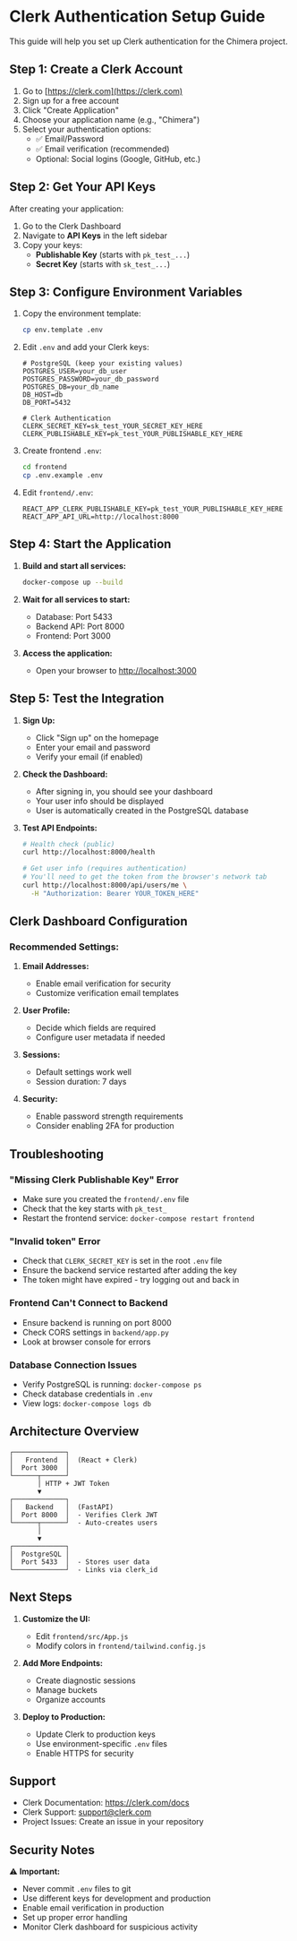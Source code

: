 # Clerk Authentication Setup Guide

This guide will help you set up Clerk authentication for the Chimera project.

## Step 1: Create a Clerk Account

1. Go to [https://clerk.com](https://clerk.com)
2. Sign up for a free account
3. Click "Create Application"
4. Choose your application name (e.g., "Chimera")
5. Select your authentication options:
   - ✅ Email/Password
   - ✅ Email verification (recommended)
   - Optional: Social logins (Google, GitHub, etc.)

## Step 2: Get Your API Keys

After creating your application:

1. Go to the Clerk Dashboard
2. Navigate to **API Keys** in the left sidebar
3. Copy your keys:
   - **Publishable Key** (starts with `pk_test_...`)
   - **Secret Key** (starts with `sk_test_...`)

## Step 3: Configure Environment Variables

1. Copy the environment template:
   ```bash
   cp env.template .env
   ```

2. Edit `.env` and add your Clerk keys:
   ```env
   # PostgreSQL (keep your existing values)
   POSTGRES_USER=your_db_user
   POSTGRES_PASSWORD=your_db_password
   POSTGRES_DB=your_db_name
   DB_HOST=db
   DB_PORT=5432

   # Clerk Authentication
   CLERK_SECRET_KEY=sk_test_YOUR_SECRET_KEY_HERE
   CLERK_PUBLISHABLE_KEY=pk_test_YOUR_PUBLISHABLE_KEY_HERE
   ```

3. Create frontend `.env`:
   ```bash
   cd frontend
   cp .env.example .env
   ```

4. Edit `frontend/.env`:
   ```env
   REACT_APP_CLERK_PUBLISHABLE_KEY=pk_test_YOUR_PUBLISHABLE_KEY_HERE
   REACT_APP_API_URL=http://localhost:8000
   ```

## Step 4: Start the Application

1. **Build and start all services:**
   ```bash
   docker-compose up --build
   ```

2. **Wait for all services to start:**
   - Database: Port 5433
   - Backend API: Port 8000
   - Frontend: Port 3000

3. **Access the application:**
   - Open your browser to [http://localhost:3000](http://localhost:3000)

## Step 5: Test the Integration

1. **Sign Up:**
   - Click "Sign up" on the homepage
   - Enter your email and password
   - Verify your email (if enabled)

2. **Check the Dashboard:**
   - After signing in, you should see your dashboard
   - Your user info should be displayed
   - User is automatically created in the PostgreSQL database

3. **Test API Endpoints:**
   ```bash
   # Health check (public)
   curl http://localhost:8000/health

   # Get user info (requires authentication)
   # You'll need to get the token from the browser's network tab
   curl http://localhost:8000/api/users/me \
     -H "Authorization: Bearer YOUR_TOKEN_HERE"
   ```

## Clerk Dashboard Configuration

### Recommended Settings:

1. **Email Addresses:**
   - Enable email verification for security
   - Customize verification email templates

2. **User Profile:**
   - Decide which fields are required
   - Configure user metadata if needed

3. **Sessions:**
   - Default settings work well
   - Session duration: 7 days

4. **Security:**
   - Enable password strength requirements
   - Consider enabling 2FA for production

## Troubleshooting

### "Missing Clerk Publishable Key" Error
- Make sure you created the `frontend/.env` file
- Check that the key starts with `pk_test_`
- Restart the frontend service: `docker-compose restart frontend`

### "Invalid token" Error
- Check that `CLERK_SECRET_KEY` is set in the root `.env` file
- Ensure the backend service restarted after adding the key
- The token might have expired - try logging out and back in

### Frontend Can't Connect to Backend
- Ensure backend is running on port 8000
- Check CORS settings in `backend/app.py`
- Look at browser console for errors

### Database Connection Issues
- Verify PostgreSQL is running: `docker-compose ps`
- Check database credentials in `.env`
- View logs: `docker-compose logs db`

## Architecture Overview

```
┌─────────────┐
│   Frontend  │  (React + Clerk)
│  Port 3000  │
└──────┬──────┘
       │ HTTP + JWT Token
       ▼
┌─────────────┐
│   Backend   │  (FastAPI)
│  Port 8000  │  - Verifies Clerk JWT
└──────┬──────┘  - Auto-creates users
       │
       ▼
┌─────────────┐
│  PostgreSQL │
│  Port 5433  │  - Stores user data
└─────────────┘  - Links via clerk_id
```

## Next Steps

1. **Customize the UI:**
   - Edit `frontend/src/App.js`
   - Modify colors in `frontend/tailwind.config.js`

2. **Add More Endpoints:**
   - Create diagnostic sessions
   - Manage buckets
   - Organize accounts

3. **Deploy to Production:**
   - Update Clerk to production keys
   - Use environment-specific `.env` files
   - Enable HTTPS for security

## Support

- Clerk Documentation: https://clerk.com/docs
- Clerk Support: support@clerk.com
- Project Issues: Create an issue in your repository

## Security Notes

⚠️ **Important:**
- Never commit `.env` files to git
- Use different keys for development and production
- Enable email verification in production
- Set up proper error handling
- Monitor Clerk dashboard for suspicious activity

